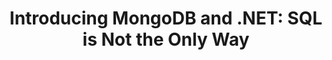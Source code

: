 ---
title: "Introducing MongoDB and .NET: SQL is Not the Only Way"
description: ""
topics:
- 
youtube_id: "4bBR6xJY0bQ"
---